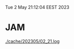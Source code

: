 Tue  2 May 21:12:04 EEST 2023
# JAM
<a href='./cache/202305/02_21.log'>./cache/202305/02_21.log</a>
